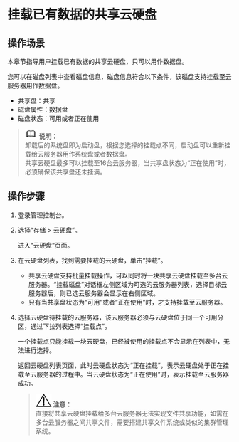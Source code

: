 # 挂载已有数据的共享云硬盘<a name="ZH-CN_TOPIC_0161615571"></a>

## 操作场景<a name="section21771672164455"></a>

本章节指导用户挂载已有数据的共享云硬盘，只可以用作数据盘。

您可以在磁盘列表中查看磁盘信息，磁盘信息符合以下条件，该磁盘支持挂载至云服务器用作数据盘。

-   共享盘：共享
-   磁盘属性：数据盘
-   磁盘状态：可用或者正在使用

>![](public_sys-resources/icon-note.gif) **说明：**   
>卸载后的系统盘即为启动盘，根据您选择的挂载点不同，启动盘可以重新挂载给云服务器用作系统盘或者数据盘。  
>共享云硬盘最多可以挂载至16台云服务器，当共享盘状态为“正在使用”时，必须确保该共享盘还未挂满。  

## 操作步骤<a name="section198622019467"></a>

1.  登录管理控制台。
2.  选择“存储 \> 云硬盘”。

    进入“云硬盘“页面。

3.  在云硬盘列表，找到需要挂载的云硬盘，单击“挂载”。
    -   共享云硬盘支持批量挂载操作，可以同时将一块共享云硬盘挂载至多台云服务器。“挂载磁盘”对话框左侧区域为可选的云服务器列表，选择目标云服务器后，则已选云服务器会显示在右侧区域。
    -   只有当共享盘状态为“可用”或者“正在使用”时，才支持挂载至云服务器。

4.  选择云硬盘待挂载的云服务器，该云服务器必须与云硬盘位于同一个可用分区，通过下拉列表选择“挂载点”。

    一个挂载点只能挂载一块云硬盘，已经被使用的挂载点不会显示在列表中，无法进行选择。

    返回云硬盘列表页面，此时云硬盘状态为“正在挂载”，表示云硬盘处于正在挂载至云服务器的过程中。当云硬盘状态为“正在使用”时，表示挂载至云服务器成功。

    >![](public_sys-resources/icon-notice.gif) **注意：**   
    >直接将共享云硬盘挂载给多台云服务器无法实现文件共享功能，如需在多台云服务器之间共享文件，需要搭建共享文件系统或类似的集群管理系统。  


